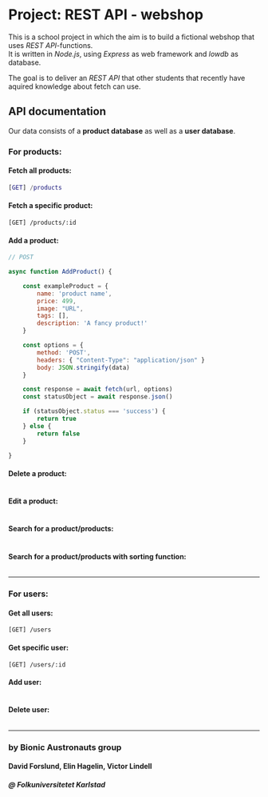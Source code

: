 # Project: REST API - webshop
  
       

This is a school project in which the aim is to build a fictional webshop that uses *REST API*-functions.  
It is written in *Node.js*, using *Express* as web framework and *lowdb* as database.

The goal is to deliver an *REST API* that other students that recently have aquired knowledge about fetch can use.

## API documentation
Our data consists of a **product database** as well as a **user database**.



### For products:


#### Fetch all products:
```g
[GET] /products
```  

#### Fetch a specific product:
```
[GET] /products/:id
```

#### Add a product:
```js
// POST

async function AddProduct() {

    const exampleProduct = {
        name: 'product name',
        price: 499,
        image: "URL",
        tags: [],
        description: 'A fancy product!'
    }

    const options = {
        method: 'POST',
        headers: { "Content-Type": "application/json" }
        body: JSON.stringify(data)
    }

    const response = await fetch(url, options)
    const statusObject = await response.json()

    if (statusObject.status === 'success') {
        return true
    } else {
        return false
    }

}
```

#### Delete a product:
```
```

#### Edit a product:
```
```

#### Search for a product/products:
```
```

#### Search for a product/products with sorting function:
```
```

---
### For users:


#### Get all users:  
```
[GET] /users
```

#### Get specific user:
```
[GET] /users/:id
```

#### Add user:
```
```

#### Delete user:
```
```

---


### by Bionic Austronauts group
#### David Forslund, Elin Hagelin, Victor Lindell
##### @ Folkuniversitetet Karlstad
